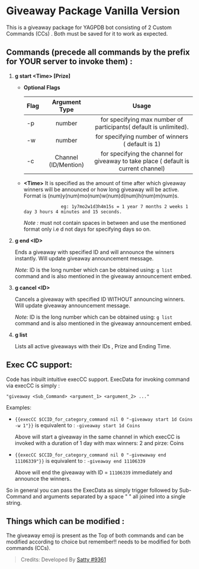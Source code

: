 # Giveaway Package Vanilla Version

This is a giveaway package for YAGPDB bot consisting of 2 Custom Commands (CCs) . Both must be saved for it to work as expected.



## Commands (precede all commands by the prefix for YOUR server to invoke them) \:

1) **g start \<Time\> [Prize]**
    
    * **Optional Flags**
    
        | Flag    | Argument Type       |      Usage          |
        | ------- |:-------------------:| :-------------------------------------------------------------------:|
        | -p      | number              |  for specifying max number of participants( default is unlimited).   |
        | -w      | number              |  for specifying number of winners ( default is 1)                    |
        | -c      | Channel (ID/Mention)|  for specifying the channel for giveaway to take place ( default is current channel)|

    * **\<Time\>**  It is specified as the amount of time after which giveaway winners will be announced or how long giveaway will be active.
                    Format is (num)y(num)mo(num)w(num)d(num)h(num)m(num)s.

                        eg: 1y7mo2w1d3h4m15s = 1 year 7 months 2 weeks 1 day 3 hours 4 minutes and 15 seconds.

       *Note :* must not contain spaces in between and use the mentioned format only i.e d not days for specifying days so on.

2)  **g end \<ID\>**
   
    Ends a giveaway with specified ID and will announce the winners instantly. Will update giveaway announcement message.

    *Note:* ID is the long number which can be obtained using:  `g list` command and is also mentioned in the giveaway announcement embed.
    

3) **g cancel \<ID\>**

    Cancels a giveaway with specified ID WITHOUT announcing winners. Will update giveaway announcement message.

    *Note:* ID is the long number which can be obtained using:  `g list` command and is also mentioned in the giveaway announcement embed.

4) **g list**

    Lists all active giveaways with their IDs , Prize and Ending Time.


## Exec CC support: 

Code has inbuilt intuitive execCC support. ExecData for invoking command via execCC is simply : 

    "giveaway <Sub_Command> <argument_1> <argument_2> ..."

Examples:

* `{{execCC $CCID_for_category_command nil 0 "-giveaway start 1d Coins -w 1"}}` is equivalent to : `-giveaway start 1d Coins`

  Above will start a giveaway in the same channel in which execCC is invoked with a duration of 1 day with max winners: 2 and pirze: Coins

* `{{execCC $CCID_for_category_command nil 0 "-givewaway end 11106339"}}` is equivalent to : `-giveaway end 11106339`

  Above will end the giveaway with ID = `11106339` immediately and announce the winners.

So in general you can pass the ExecData as simply trigger followed by Sub-Command and arguments separated by a space " " all joined into a single string.

## Things which can be modified :
The giveaway emoji is present as the Top of both commands and can be modified according to choice but remember!! needs to be modified for both commands (CCs).

> Credits: Developed By [Satty #9361](https://github.com/Satty9361)
